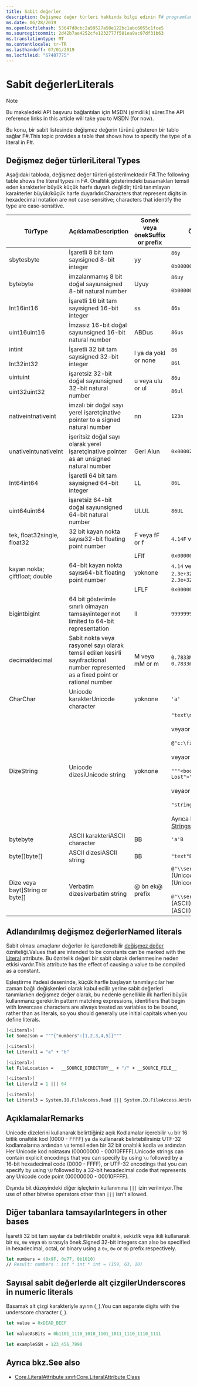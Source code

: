 ```yaml
---
title: Sabit değerler
description: Değişmez değer türleri hakkında bilgi edinin F# programlama dilidir.
ms.date: 06/28/2019
ms.openlocfilehash: 53647d8cbc2a59527a50e122bc1abc6055c1fce5
ms.sourcegitcommit: 2d42b7ae4252cfe1232777f501ea9ac97df31b63
ms.translationtype: MT
ms.contentlocale: tr-TR
ms.lasthandoff: 07/01/2019
ms.locfileid: "67487775"
---
```

# <a name="literals"></a><span data-ttu-id="09997-103">Sabit değerler</span><span class="sxs-lookup"><span data-stu-id="09997-103">Literals</span></span>

> [!NOTE]
> <span data-ttu-id="09997-104">Bu makaledeki API başvuru bağlantıları için MSDN (şimdilik) sürer.</span><span class="sxs-lookup"><span data-stu-id="09997-104">The API reference links in this article will take you to MSDN (for now).</span></span>

<span data-ttu-id="09997-105">Bu konu, bir sabit listesinde değişmez değerin türünü gösteren bir tablo sağlar F#.</span><span class="sxs-lookup"><span data-stu-id="09997-105">This topic provides a table that shows how to specify the type of a literal in F#.</span></span>

## <a name="literal-types"></a><span data-ttu-id="09997-106">Değişmez değer türleri</span><span class="sxs-lookup"><span data-stu-id="09997-106">Literal Types</span></span>

<span data-ttu-id="09997-107">Aşağıdaki tabloda, değişmez değer türleri gösterilmektedir F#.</span><span class="sxs-lookup"><span data-stu-id="09997-107">The following table shows the literal types in F#.</span></span> <span data-ttu-id="09997-108">Onaltılık gösterimdeki basamakları temsil eden karakterler büyük küçük harfe duyarlı değildir; türü tanımlayan karakterler büyük/küçük harfe duyarlıdır.</span><span class="sxs-lookup"><span data-stu-id="09997-108">Characters that represent digits in hexadecimal notation are not case-sensitive; characters that identify the type are case-sensitive.</span></span>

|<span data-ttu-id="09997-109">Tür</span><span class="sxs-lookup"><span data-stu-id="09997-109">Type</span></span>|<span data-ttu-id="09997-110">Açıklama</span><span class="sxs-lookup"><span data-stu-id="09997-110">Description</span></span>|<span data-ttu-id="09997-111">Sonek veya önek</span><span class="sxs-lookup"><span data-stu-id="09997-111">Suffix or prefix</span></span>|<span data-ttu-id="09997-112">Örnekler</span><span class="sxs-lookup"><span data-stu-id="09997-112">Examples</span></span>|
|----|-----------|----------------|--------|
|<span data-ttu-id="09997-113">sbyte</span><span class="sxs-lookup"><span data-stu-id="09997-113">sbyte</span></span>|<span data-ttu-id="09997-114">İşaretli 8 bit tam sayı</span><span class="sxs-lookup"><span data-stu-id="09997-114">signed 8-bit integer</span></span>|<span data-ttu-id="09997-115">y</span><span class="sxs-lookup"><span data-stu-id="09997-115">y</span></span>|`86y`<br /><br />`0b00000101y`|
|<span data-ttu-id="09997-116">byte</span><span class="sxs-lookup"><span data-stu-id="09997-116">byte</span></span>|<span data-ttu-id="09997-117">imzalanmamış 8 bit doğal sayı</span><span class="sxs-lookup"><span data-stu-id="09997-117">unsigned 8-bit natural number</span></span>|<span data-ttu-id="09997-118">Uy</span><span class="sxs-lookup"><span data-stu-id="09997-118">uy</span></span>|`86uy`<br /><br />`0b00000101uy`|
|<span data-ttu-id="09997-119">Int16</span><span class="sxs-lookup"><span data-stu-id="09997-119">int16</span></span>|<span data-ttu-id="09997-120">İşaretli 16 bit tam sayı</span><span class="sxs-lookup"><span data-stu-id="09997-120">signed 16-bit integer</span></span>|<span data-ttu-id="09997-121">s</span><span class="sxs-lookup"><span data-stu-id="09997-121">s</span></span>|`86s`|
|<span data-ttu-id="09997-122">uint16</span><span class="sxs-lookup"><span data-stu-id="09997-122">uint16</span></span>|<span data-ttu-id="09997-123">İmzasız 16-bit doğal sayı</span><span class="sxs-lookup"><span data-stu-id="09997-123">unsigned 16-bit natural number</span></span>|<span data-ttu-id="09997-124">ABD</span><span class="sxs-lookup"><span data-stu-id="09997-124">us</span></span>|`86us`|
|<span data-ttu-id="09997-125">int</span><span class="sxs-lookup"><span data-stu-id="09997-125">int</span></span><br /><br /><span data-ttu-id="09997-126">Int32</span><span class="sxs-lookup"><span data-stu-id="09997-126">int32</span></span>|<span data-ttu-id="09997-127">İşaretli 32 bit tam sayı</span><span class="sxs-lookup"><span data-stu-id="09997-127">signed 32-bit integer</span></span>|<span data-ttu-id="09997-128">l ya da yok</span><span class="sxs-lookup"><span data-stu-id="09997-128">l or none</span></span>|`86`<br /><br />`86l`|
|<span data-ttu-id="09997-129">uint</span><span class="sxs-lookup"><span data-stu-id="09997-129">uint</span></span><br /><br /><span data-ttu-id="09997-130">uint32</span><span class="sxs-lookup"><span data-stu-id="09997-130">uint32</span></span>|<span data-ttu-id="09997-131">işaretsiz 32-bit doğal sayı</span><span class="sxs-lookup"><span data-stu-id="09997-131">unsigned 32-bit natural number</span></span>|<span data-ttu-id="09997-132">u veya ul</span><span class="sxs-lookup"><span data-stu-id="09997-132">u or ul</span></span>|`86u`<br /><br />`86ul`|
|<span data-ttu-id="09997-133">nativeint</span><span class="sxs-lookup"><span data-stu-id="09997-133">nativeint</span></span>|<span data-ttu-id="09997-134">imzalı bir doğal sayı yerel işaretçi</span><span class="sxs-lookup"><span data-stu-id="09997-134">native pointer to a signed natural number</span></span>|<span data-ttu-id="09997-135">n</span><span class="sxs-lookup"><span data-stu-id="09997-135">n</span></span>|`123n`|
|<span data-ttu-id="09997-136">unativeint</span><span class="sxs-lookup"><span data-stu-id="09997-136">unativeint</span></span>|<span data-ttu-id="09997-137">işeritsiz doğal sayı olarak yerel işaretçi</span><span class="sxs-lookup"><span data-stu-id="09997-137">native pointer as an unsigned natural number</span></span>|<span data-ttu-id="09997-138">Geri Al</span><span class="sxs-lookup"><span data-stu-id="09997-138">un</span></span>|`0x00002D3Fun`|
|<span data-ttu-id="09997-139">Int64</span><span class="sxs-lookup"><span data-stu-id="09997-139">int64</span></span>|<span data-ttu-id="09997-140">İşaretli 64 bit tam sayı</span><span class="sxs-lookup"><span data-stu-id="09997-140">signed 64-bit integer</span></span>|<span data-ttu-id="09997-141">L</span><span class="sxs-lookup"><span data-stu-id="09997-141">L</span></span>|`86L`|
|<span data-ttu-id="09997-142">uint64</span><span class="sxs-lookup"><span data-stu-id="09997-142">uint64</span></span>|<span data-ttu-id="09997-143">işaretsiz 64-bit doğal sayı</span><span class="sxs-lookup"><span data-stu-id="09997-143">unsigned 64-bit natural number</span></span>|<span data-ttu-id="09997-144">UL</span><span class="sxs-lookup"><span data-stu-id="09997-144">UL</span></span>|`86UL`|
|<span data-ttu-id="09997-145">tek, float32</span><span class="sxs-lookup"><span data-stu-id="09997-145">single, float32</span></span>|<span data-ttu-id="09997-146">32 bit kayan nokta sayısı</span><span class="sxs-lookup"><span data-stu-id="09997-146">32-bit floating point number</span></span>|<span data-ttu-id="09997-147">F veya f</span><span class="sxs-lookup"><span data-stu-id="09997-147">F or f</span></span>|<span data-ttu-id="09997-148">`4.14F` veya `4.14f`</span><span class="sxs-lookup"><span data-stu-id="09997-148">`4.14F` or `4.14f`</span></span>|
|||<span data-ttu-id="09997-149">LF</span><span class="sxs-lookup"><span data-stu-id="09997-149">lf</span></span>|`0x00000000lf`|
|<span data-ttu-id="09997-150">kayan nokta; çift</span><span class="sxs-lookup"><span data-stu-id="09997-150">float; double</span></span>|<span data-ttu-id="09997-151">64-bit kayan nokta sayısı</span><span class="sxs-lookup"><span data-stu-id="09997-151">64-bit floating point number</span></span>|<span data-ttu-id="09997-152">yok</span><span class="sxs-lookup"><span data-stu-id="09997-152">none</span></span>|<span data-ttu-id="09997-153">`4.14` veya `2.3E+32` veya `2.3e+32`</span><span class="sxs-lookup"><span data-stu-id="09997-153">`4.14` or `2.3E+32` or `2.3e+32`</span></span>|
|||<span data-ttu-id="09997-154">LF</span><span class="sxs-lookup"><span data-stu-id="09997-154">LF</span></span>|`0x0000000000000000LF`|
|<span data-ttu-id="09997-155">bigint</span><span class="sxs-lookup"><span data-stu-id="09997-155">bigint</span></span>|<span data-ttu-id="09997-156">64 bit gösterimle sınırlı olmayan tamsayı</span><span class="sxs-lookup"><span data-stu-id="09997-156">integer not limited to 64-bit representation</span></span>|<span data-ttu-id="09997-157">I</span><span class="sxs-lookup"><span data-stu-id="09997-157">I</span></span>|`9999999999999999999999999999I`|
|<span data-ttu-id="09997-158">decimal</span><span class="sxs-lookup"><span data-stu-id="09997-158">decimal</span></span>|<span data-ttu-id="09997-159">Sabit nokta veya rasyonel sayı olarak temsil edilen kesirli sayı</span><span class="sxs-lookup"><span data-stu-id="09997-159">fractional number represented as a fixed point or rational number</span></span>|<span data-ttu-id="09997-160">M veya m</span><span class="sxs-lookup"><span data-stu-id="09997-160">M or m</span></span>|<span data-ttu-id="09997-161">`0.7833M` veya `0.7833m`</span><span class="sxs-lookup"><span data-stu-id="09997-161">`0.7833M` or `0.7833m`</span></span>|
|<span data-ttu-id="09997-162">Char</span><span class="sxs-lookup"><span data-stu-id="09997-162">Char</span></span>|<span data-ttu-id="09997-163">Unicode karakter</span><span class="sxs-lookup"><span data-stu-id="09997-163">Unicode character</span></span>|<span data-ttu-id="09997-164">yok</span><span class="sxs-lookup"><span data-stu-id="09997-164">none</span></span>|`'a'`|
|<span data-ttu-id="09997-165">Dize</span><span class="sxs-lookup"><span data-stu-id="09997-165">String</span></span>|<span data-ttu-id="09997-166">Unicode dizesi</span><span class="sxs-lookup"><span data-stu-id="09997-166">Unicode string</span></span>|<span data-ttu-id="09997-167">yok</span><span class="sxs-lookup"><span data-stu-id="09997-167">none</span></span>|`"text\n"`<br /><br /><span data-ttu-id="09997-168">veya</span><span class="sxs-lookup"><span data-stu-id="09997-168">or</span></span><br /><br />`@"c:\filename"`<br /><br /><span data-ttu-id="09997-169">veya</span><span class="sxs-lookup"><span data-stu-id="09997-169">or</span></span><br /><br />`"""<book title="Paradise Lost">"""`<br /><br /><span data-ttu-id="09997-170">veya</span><span class="sxs-lookup"><span data-stu-id="09997-170">or</span></span><br /><br />`"string1" + "string2"`<br /><br /><span data-ttu-id="09997-171">Ayrıca bkz: [dizeleri](Strings.md).</span><span class="sxs-lookup"><span data-stu-id="09997-171">See also [Strings](Strings.md).</span></span>|
|<span data-ttu-id="09997-172">byte</span><span class="sxs-lookup"><span data-stu-id="09997-172">byte</span></span>|<span data-ttu-id="09997-173">ASCII karakteri</span><span class="sxs-lookup"><span data-stu-id="09997-173">ASCII character</span></span>|<span data-ttu-id="09997-174">B</span><span class="sxs-lookup"><span data-stu-id="09997-174">B</span></span>|`'a'B`|
|<span data-ttu-id="09997-175">byte[]</span><span class="sxs-lookup"><span data-stu-id="09997-175">byte[]</span></span>|<span data-ttu-id="09997-176">ASCII dizesi</span><span class="sxs-lookup"><span data-stu-id="09997-176">ASCII string</span></span>|<span data-ttu-id="09997-177">B</span><span class="sxs-lookup"><span data-stu-id="09997-177">B</span></span>|`"text"B`|
|<span data-ttu-id="09997-178">Dize veya bayt]</span><span class="sxs-lookup"><span data-stu-id="09997-178">String or byte[]</span></span>|<span data-ttu-id="09997-179">Verbatim dizesi</span><span class="sxs-lookup"><span data-stu-id="09997-179">verbatim string</span></span>|<span data-ttu-id="09997-180">@ ön ek</span><span class="sxs-lookup"><span data-stu-id="09997-180">@ prefix</span></span>|<span data-ttu-id="09997-181">`@"\\server\share"` (Unicode)</span><span class="sxs-lookup"><span data-stu-id="09997-181">`@"\\server\share"` (Unicode)</span></span><br /><br /><span data-ttu-id="09997-182">`@"\\server\share"B` (ASCII)</span><span class="sxs-lookup"><span data-stu-id="09997-182">`@"\\server\share"B` (ASCII)</span></span>|

## <a name="named-literals"></a><span data-ttu-id="09997-183">Adlandırılmış değişmez değerler</span><span class="sxs-lookup"><span data-stu-id="09997-183">Named literals</span></span>

<span data-ttu-id="09997-184">Sabit olması amaçlanır değerler ile işaretlenebilir [değişmez değer](https://msdn.microsoft.com/library/465f36ce-d146-41c0-b425-679c509cd285) özniteliği.</span><span class="sxs-lookup"><span data-stu-id="09997-184">Values that are intended to be constants can be marked with the [Literal](https://msdn.microsoft.com/library/465f36ce-d146-41c0-b425-679c509cd285) attribute.</span></span> <span data-ttu-id="09997-185">Bu öznitelik değeri bir sabit olarak derlenmesine neden etkisi vardır.</span><span class="sxs-lookup"><span data-stu-id="09997-185">This attribute has the effect of causing a value to be compiled as a constant.</span></span>

<span data-ttu-id="09997-186">Eşleştirme ifadesi deseninde, küçük harfle başlayan tanımlayıcılar her zaman bağlı değişkenleri olarak kabul edilir yerine sabit değerleri tanımlarken değişmez değer olarak, bu nedenle genellikle ilk harfleri büyük kullanmanız gerekir.</span><span class="sxs-lookup"><span data-stu-id="09997-186">In pattern matching expressions, identifiers that begin with lowercase characters are always treated as variables to be bound, rather than as literals, so you should generally use initial capitals when you define literals.</span></span>

```fsharp
[<Literal>]
let SomeJson = """{"numbers":[1,2,3,4,5]}"""

[<Literal>]
let Literal1 = "a" + "b"

[<Literal>]
let FileLocation =   __SOURCE_DIRECTORY__ + "/" + __SOURCE_FILE__

[<Literal>]
let Literal2 = 1 ||| 64

[<Literal>]
let Literal3 = System.IO.FileAccess.Read ||| System.IO.FileAccess.Write
```

## <a name="remarks"></a><span data-ttu-id="09997-187">Açıklamalar</span><span class="sxs-lookup"><span data-stu-id="09997-187">Remarks</span></span>

<span data-ttu-id="09997-188">Unicode dizelerini kullanarak belirttiğiniz açık Kodlamalar içerebilir `\u` bir 16 bitlik onaltılık kod (0000 - FFFF) ya da kullanarak belirtebilirsiniz UTF-32 kodlamalarına ardından `\U` temsil eden bir 32 bit onaltılık kodla ve ardından Her Unicode kod noktasını (00000000 - 00010FFFF).</span><span class="sxs-lookup"><span data-stu-id="09997-188">Unicode strings can contain explicit encodings that you can specify by using `\u` followed by a 16-bit hexadecimal code (0000 - FFFF), or UTF-32 encodings that you can specify by using `\U` followed by a 32-bit hexadecimal code that represents any Unicode code point (00000000 - 00010FFFF).</span></span>

<span data-ttu-id="09997-189">Dışında bit düzeyindeki diğer işleçlerin kullanımına `|||` izin verilmiyor.</span><span class="sxs-lookup"><span data-stu-id="09997-189">The use of other bitwise operators other than `|||` isn't allowed.</span></span>

## <a name="integers-in-other-bases"></a><span data-ttu-id="09997-190">Diğer tabanlara tamsayılar</span><span class="sxs-lookup"><span data-stu-id="09997-190">Integers in other bases</span></span>

<span data-ttu-id="09997-191">İşaretli 32 bit tam sayılar da belirtilebilir onaltılık, sekizlik veya ikili kullanarak bir `0x`, `0o` veya `0b` sırasıyla önek.</span><span class="sxs-lookup"><span data-stu-id="09997-191">Signed 32-bit integers can also be specified in hexadecimal, octal, or binary using a `0x`, `0o` or `0b` prefix respectively.</span></span>

```fsharp
let numbers = (0x9F, 0o77, 0b1010)
// Result: numbers : int * int * int = (159, 63, 10)
```

## <a name="underscores-in-numeric-literals"></a><span data-ttu-id="09997-192">Sayısal sabit değerlerde alt çizgiler</span><span class="sxs-lookup"><span data-stu-id="09997-192">Underscores in numeric literals</span></span>

<span data-ttu-id="09997-193">Basamak alt çizgi karakteriyle ayırın (`_`).</span><span class="sxs-lookup"><span data-stu-id="09997-193">You can separate digits with the underscore character (`_`).</span></span>

```fsharp
let value = 0xDEAD_BEEF

let valueAsBits = 0b1101_1110_1010_1101_1011_1110_1110_1111

let exampleSSN = 123_456_7890
```

## <a name="see-also"></a><span data-ttu-id="09997-194">Ayrıca bkz.</span><span class="sxs-lookup"><span data-stu-id="09997-194">See also</span></span>

- [<span data-ttu-id="09997-195">Core.LiteralAttribute sınıfı</span><span class="sxs-lookup"><span data-stu-id="09997-195">Core.LiteralAttribute Class</span></span>](https://msdn.microsoft.com/visualfsharpdocs/conceptual/core.literalattribute-class-%5bfsharp%5d)
